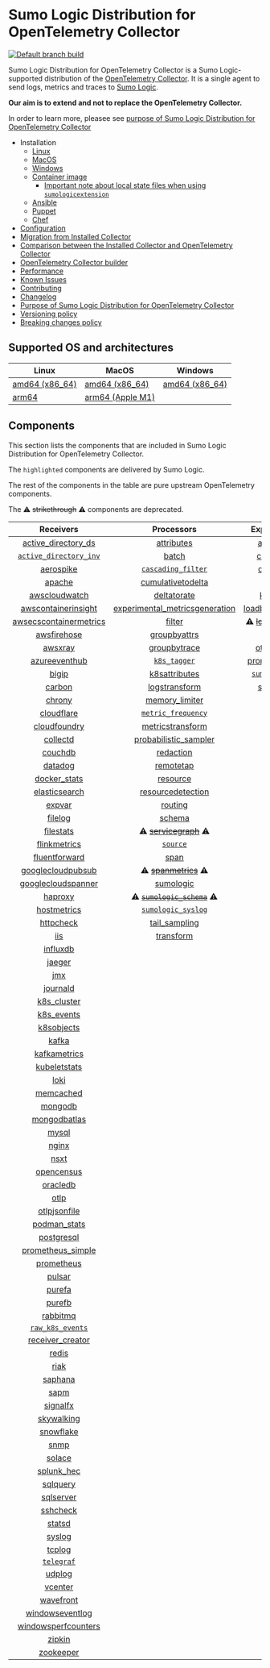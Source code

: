 # Sumo Logic Distribution for OpenTelemetry Collector

[![Default branch build](https://github.com/SumoLogic/sumologic-otel-collector/actions/workflows/dev_builds.yml/badge.svg)](https://github.com/SumoLogic/sumologic-otel-collector/actions/workflows/dev_builds.yml)

Sumo Logic Distribution for OpenTelemetry Collector is a Sumo Logic-supported distribution of the [OpenTelemetry Collector][otc_link].
It is a single agent to send logs, metrics and traces to [Sumo Logic][sumologic].

**Our aim is to extend and not to replace the OpenTelemetry Collector.**

In order to learn more, pleasee see [purpose of Sumo Logic Distribution for OpenTelemetry Collector][purpose]

[otc_link]: https://github.com/open-telemetry/opentelemetry-collector
[sumologic]: https://www.sumologic.com

- Installation
  - [Linux][linux_installation]
  - [MacOS][macos_installation]
  - [Windows][windows_installation]
  - [Container image](/docs/installation.md#container-image)
    - [Important note about local state files when using `sumologicextension`](/docs/installation.md#important-note-about-local-state-files-when-using-sumologicextension)
  - [Ansible](/docs/installation.md#ansible)
  - [Puppet](/docs/installation.md#puppet)
  - [Chef](/docs/installation.md#chef)
- [Configuration](docs/configuration.md)
- [Migration from Installed Collector](docs/migration.md)
- [Comparison between the Installed Collector and OpenTelemetry Collector](docs/comparison.md)
- [OpenTelemetry Collector builder](./otelcolbuilder/README.md)
- [Performance]
- [Known Issues][known issues]
- [Contributing](./CONTRIBUTING.md)
- [Changelog](./CHANGELOG.md)
- [Purpose of Sumo Logic Distribution for OpenTelemetry Collector][purpose]
- [Versioning policy][versioning]
- [Breaking changes policy][breaking]

[linux_installation]: https://help.sumologic.com/docs/send-data/opentelemetry-collector/install-collector-linux/
[macos_installation]: https://help.sumologic.com/docs/send-data/opentelemetry-collector/install-collector-macos/
[windows_installation]: https://help.sumologic.com/docs/send-data/opentelemetry-collector/install-collector-windows/
[performance]: https://help.sumologic.com/docs/send-data/opentelemetry-collector/#performance
[known issues]: https://help.sumologic.com/docs/send-data/opentelemetry-collector/troubleshooting-faq/#known-issues
[purpose]: https://help.sumologic.com/docs/send-data/opentelemetry-collector/sumo-logic-opentelemetry-vs-opentelemetry-upstream-relationship/
[versioning]: https://help.sumologic.com/docs/send-data/opentelemetry-collector/sumo-logic-opentelemetry-vs-opentelemetry-upstream-relationship/#versioning-policy
[breaking]: https://help.sumologic.com/docs/send-data/opentelemetry-collector/sumo-logic-opentelemetry-vs-opentelemetry-upstream-relationship/#versioning-policy

## Supported OS and architectures

| Linux                         | MacOS                         | Windows                     |
|-------------------------------|-------------------------------|-----------------------------|
| [amd64 (x86_64)][linux_amd64] | [amd64 (x86_64)][mac_amd64]   | [amd64 (x86_64)][win_amd64] |
| [arm64][linux_arm64]          | [arm64 (Apple M1)][mac_arm64] |                             |

[linux_amd64]: ./docs/installation.md#linux-on-amd64-x86-64
[linux_arm64]: ./docs/installation.md#linux-on-arm64
[mac_amd64]: ./docs/installation.md#macos-on-amd64-x86-64
[mac_arm64]: ./docs/installation.md#macos-on-arm64-apple-m1-x86-64
[win_amd64]: ./docs/installation.md#windows

## Components

This section lists the components that are included in Sumo Logic Distribution for OpenTelemetry Collector.

The `highlighted` components are delivered by Sumo Logic.

The rest of the components in the table are pure upstream OpenTelemetry components.

The ⚠️ ~~strikethrough~~ ⚠️ components are deprecated.

|                        Receivers                         |                          Processors                          |               Exporters                |                  Extensions                  |              Connectors               |
|:--------------------------------------------------------:|:------------------------------------------------------------:|:--------------------------------------:|:--------------------------------------------:|:-------------------------------------:|
|     [active_directory_ds][activedirectorydsreceiver]     |              [attributes][attributesprocessor]               |         [awss3][awss3exporter]         |       [asapclient][asapauthextension]        |      [forward][forwardconnector]      |
|   [`active_directory_inv`][activedirectoryinvreceiver]   |                   [batch][batchprocessor]                    |        [carbon][carbonexporter]        |             [awsproxy][awsproxy]             |        [count][countconnector]        |
|              [aerospike][aerospikereceiver]              |        [`cascading_filter`][cascadingfilterprocessor]        |         [debug][debugexporter]         |       [basicauth][basicauthextension]        |      [routing][routingconnector]      |
|                 [apache][apachereceiver]                 |       [cumulativetodelta][cumulativetodeltaprocessor]        |          [file][fileexporter]          | [bearertokenauth][bearertokenauthextension]  | [servicegraph][servicegraphconnector] |
|          [awscloudwatch][awscloudwatchreceiver]          |             [deltatorate][deltatorateprocessor]              |         [kafka][kafkaexporter]         |           [db_storage][dbstorage]            |  [spanmetrics][spanmetricsconnector]  |
|    [awscontainerinsight][awscontainerinsightreceiver]    | [experimental_metricsgeneration][metricsgenerationprocessor] | [loadbalancing][loadbalancingexporter] |      [docker_observer][dockerobserver]       |                                       |
| [awsecscontainermetrics][awsecscontainermetricsreceiver] |                  [filter][filterprocessor]                   |  ⚠️ ~~[logging][loggingexporter]~~ ⚠️  |         [ecs_observer][ecsobserver]          |                                       |
|            [awsfirehose][awsfirehosereceiver]            |            [groupbyattrs][groupbyattrsprocessor]             |          [otlp][otlpexporter]          |     [ecs_task_observer][ecstaskobserver]     |                                       |
|                [awsxray][awsxrayreceiver]                |            [groupbytrace][groupbytraceprocessor]             |      [otlphttp][otlphttpexporter]      |         [file_storage][filestorage]          |                                       |
|          [azureeventhub][azureeventhubreceiver]          |                 [`k8s_tagger`][k8sprocessor]                 |    [prometheus][prometheusexporter]    |   [headerssetter][headerssetterextension]    |                                       |
|                  [bigip][bigipreceiver]                  |           [k8sattributes][k8sattributesprocessor]            |    [`sumologic`][sumologicexporter]    |     [health_check][healthcheckextension]     |                                       |
|                 [carbon][carbonreceiver]                 |           [logstransform][logstransformprocessor]            |        [syslog][syslogexporter]        |        [host_observer][hostobserver]         |                                       |
|                 [chrony][chronyreceiver]                 |           [memory_limiter][memorylimiterprocessor]           |                                        |       [http_forwarder][httpforwarder]        |                                       |
|             [cloudflare][cloudflarereceiver]             |        [`metric_frequency`][metricfrequencyprocessor]        |                                        | [jaegerremotesampling][jaegerremotesampling] |                                       |
|           [cloudfoundry][cloudfoundryreceiver]           |        [metricstransform][metricstransformprocessor]         |                                        |         [k8s_observer][k8sobserver]          |                                       |
|               [collectd][collectdreceiver]               |    [probabilistic_sampler][probabilisticsamplerprocessor]    |                                        |      [memory_ballast][ballastextension]      |                                       |
|                [couchdb][couchdbreceiver]                |               [redaction][redactionprocessor]                |                                        |  [oauth2client][oauth2clientauthextension]   |                                       |
|                [datadog][datadogreceiver]                |               [remotetap][remotetapprocessor]                |                                        |          [oidc][oidcauthextension]           |                                       |
|           [docker_stats][dockerstatsreceiver]            |                [resource][resourceprocessor]                 |                                        |           [pprof][pprofextension]            |                                       |
|          [elasticsearch][elasticsearchreceiver]          |       [resourcedetection][resourcedetectionprocessor]        |                                        |       [sigv4auth][sigv4authextension]        |                                       |
|                 [expvar][expvarreceiver]                 |                 [routing][routingprocessor]                  |                                        |      [`sumologic`][sumologicextension]       |                                       |
|                [filelog][filelogreceiver]                |                  [schema][schemaprocessor]                   |                                        |          [zpages][zpagesextension]           |                                       |
|              [filestats][filestatsreceiver]              |       ⚠️ ~~[servicegraph][servicegraphprocessor]~~ ⚠️        |                                        |                                              |                                       |
|           [flinkmetrics][flinkmetricsreceiver]           |                 [`source`][sourceprocessor]                  |                                        |                                              |                                       |
|          [fluentforward][fluentforwardreceiver]          |                    [span][spanprocessor]                     |                                        |                                              |                                       |
|      [googlecloudpubsub][googlecloudpubsubreceiver]      |        ⚠️ ~~[spanmetrics][spanmetricsprocessor]~~ ⚠️         |                                        |                                              |                                       |
|     [googlecloudspanner][googlecloudspannerreceiver]     |               [sumologic][sumologicprocessor]                |                                        |                                              |                                       |
|                [haproxy][haproxyreceiver]                |   ⚠️ ~~[`sumologic_schema`][sumologicschemaprocessor]~~ ⚠️   |                                        |                                              |                                       |
|            [hostmetrics][hostmetricsreceiver]            |        [`sumologic_syslog`][sumologicsyslogprocessor]        |                                        |                                              |                                       |
|              [httpcheck][httpcheckreceiver]              |            [tail_sampling][tailsamplingprocessor]            |                                        |                                              |                                       |
|                    [iis][iisreceiver]                    |               [transform][transformprocessor]                |                                        |                                              |                                       |
|               [influxdb][influxdbreceiver]               |                                                              |                                        |                                              |                                       |
|                 [jaeger][jaegerreceiver]                 |                                                              |                                        |                                              |                                       |
|                    [jmx][jmxreceiver]                    |                                                              |                                        |                                              |                                       |
|               [journald][journaldreceiver]               |                                                              |                                        |                                              |                                       |
|            [k8s_cluster][k8sclusterreceiver]             |                                                              |                                        |                                              |                                       |
|             [k8s_events][k8seventsreceiver]              |                                                              |                                        |                                              |                                       |
|             [k8sobjects][k8sobjectsreceiver]             |                                                              |                                        |                                              |                                       |
|                  [kafka][kafkareceiver]                  |                                                              |                                        |                                              |                                       |
|           [kafkametrics][kafkametricsreceiver]           |                                                              |                                        |                                              |                                       |
|           [kubeletstats][kubeletstatsreceiver]           |                                                              |                                        |                                              |                                       |
|                   [loki][lokireceiver]                   |                                                              |                                        |                                              |                                       |
|              [memcached][memcachedreceiver]              |                                                              |                                        |                                              |                                       |
|                [mongodb][mongodbreceiver]                |                                                              |                                        |                                              |                                       |
|           [mongodbatlas][mongodbatlasreceiver]           |                                                              |                                        |                                              |                                       |
|                  [mysql][mysqlreceiver]                  |                                                              |                                        |                                              |                                       |
|                  [nginx][nginxreceiver]                  |                                                              |                                        |                                              |                                       |
|                   [nsxt][nsxtreceiver]                   |                                                              |                                        |                                              |                                       |
|             [opencensus][opencensusreceiver]             |                                                              |                                        |                                              |                                       |
|               [oracledb][oracledbreceiver]               |                                                              |                                        |                                              |                                       |
|                   [otlp][otlpreceiver]                   |                                                              |                                        |                                              |                                       |
|           [otlpjsonfile][otlpjsonfilereceiver]           |                                                              |                                        |                                              |                                       |
|              [podman_stats][podmanreceiver]              |                                                              |                                        |                                              |                                       |
|             [postgresql][postgresqlreceiver]             |                                                              |                                        |                                              |                                       |
|      [prometheus_simple][simpleprometheusreceiver]       |                                                              |                                        |                                              |                                       |
|             [prometheus][prometheusreceiver]             |                                                              |                                        |                                              |                                       |
|                 [pulsar][pulsarreceiver]                 |                                                              |                                        |                                              |                                       |
|                 [purefa][purefareceiver]                 |                                                              |                                        |                                              |                                       |
|                 [purefb][purefbreceiver]                 |                                                              |                                        |                                              |                                       |
|               [rabbitmq][rabbitmqreceiver]               |                                                              |                                        |                                              |                                       |
|         [`raw_k8s_events`][rawk8seventsreceiver]         |                                                              |                                        |                                              |                                       |
|           [receiver_creator][receivercreator]            |                                                              |                                        |                                              |                                       |
|                  [redis][redisreceiver]                  |                                                              |                                        |                                              |                                       |
|                   [riak][riakreceiver]                   |                                                              |                                        |                                              |                                       |
|                [saphana][saphanareceiver]                |                                                              |                                        |                                              |                                       |
|                   [sapm][sapmreceiver]                   |                                                              |                                        |                                              |                                       |
|               [signalfx][signalfxreceiver]               |                                                              |                                        |                                              |                                       |
|             [skywalking][skywalkingreceiver]             |                                                              |                                        |                                              |                                       |
|              [snowflake][snowflakereceiver]              |                                                              |                                        |                                              |                                       |
|                   [snmp][snmpreceiver]                   |                                                              |                                        |                                              |                                       |
|                 [solace][solacereceiver]                 |                                                              |                                        |                                              |                                       |
|             [splunk_hec][splunkhecreceiver]              |                                                              |                                        |                                              |                                       |
|               [sqlquery][sqlqueryreceiver]               |                                                              |                                        |                                              |                                       |
|              [sqlserver][sqlserverreceiver]              |                                                              |                                        |                                              |                                       |
|               [sshcheck][sshcheckreceiver]               |                                                              |                                        |                                              |                                       |
|                 [statsd][statsdreceiver]                 |                                                              |                                        |                                              |                                       |
|                 [syslog][syslogreceiver]                 |                                                              |                                        |                                              |                                       |
|                 [tcplog][tcplogreceiver]                 |                                                              |                                        |                                              |                                       |
|              [`telegraf`][telegrafreceiver]              |                                                              |                                        |                                              |                                       |
|                 [udplog][udplogreceiver]                 |                                                              |                                        |                                              |                                       |
|                [vcenter][vcenterreceiver]                |                                                              |                                        |                                              |                                       |
|              [wavefront][wavefrontreceiver]              |                                                              |                                        |                                              |                                       |
|        [windowseventlog][windowseventlogreceiver]        |                                                              |                                        |                                              |                                       |
|    [windowsperfcounters][windowsperfcountersreceiver]    |                                                              |                                        |                                              |                                       |
|                 [zipkin][zipkinreceiver]                 |                                                              |                                        |                                              |                                       |
|              [zookeeper][zookeeperreceiver]              |                                                              |                                        |                                              |                                       |

[activedirectorydsreceiver]: https://github.com/open-telemetry/opentelemetry-collector-contrib/tree/v0.93.0/receiver/activedirectorydsreceiver
[activedirectoryinvreceiver]: ./pkg/receiver/activedirectoryinvreceiver
[aerospikereceiver]: https://github.com/open-telemetry/opentelemetry-collector-contrib/tree/v0.93.0/receiver/aerospikereceiver
[apachereceiver]: https://github.com/open-telemetry/opentelemetry-collector-contrib/tree/v0.93.0/receiver/apachereceiver
[awscloudwatchreceiver]: https://github.com/open-telemetry/opentelemetry-collector-contrib/tree/v0.93.0/receiver/awscloudwatchreceiver
[awscontainerinsightreceiver]: https://github.com/open-telemetry/opentelemetry-collector-contrib/tree/v0.93.0/receiver/awscontainerinsightreceiver
[awsecscontainermetricsreceiver]: https://github.com/open-telemetry/opentelemetry-collector-contrib/tree/v0.93.0/receiver/awsecscontainermetricsreceiver
[awsfirehosereceiver]: https://github.com/open-telemetry/opentelemetry-collector-contrib/tree/v0.93.0/receiver/awsfirehosereceiver
[awsxrayreceiver]: https://github.com/open-telemetry/opentelemetry-collector-contrib/tree/v0.93.0/receiver/awsxrayreceiver
[azureeventhubreceiver]: https://github.com/open-telemetry/opentelemetry-collector-contrib/tree/v0.93.0/receiver/azureeventhubreceiver
[bigipreceiver]: https://github.com/open-telemetry/opentelemetry-collector-contrib/tree/v0.93.0/receiver/bigipreceiver
[carbonreceiver]: https://github.com/open-telemetry/opentelemetry-collector-contrib/tree/v0.93.0/receiver/carbonreceiver
[chronyreceiver]: https://github.com/open-telemetry/opentelemetry-collector-contrib/tree/v0.93.0/receiver/chronyreceiver
[cloudfoundryreceiver]: https://github.com/open-telemetry/opentelemetry-collector-contrib/tree/v0.93.0/receiver/cloudfoundryreceiver
[cloudflarereceiver]: https://github.com/open-telemetry/opentelemetry-collector-contrib/tree/v0.93.0/receiver/cloudflarereceiver
[collectdreceiver]: https://github.com/open-telemetry/opentelemetry-collector-contrib/tree/v0.93.0/receiver/collectdreceiver
[couchdbreceiver]: https://github.com/open-telemetry/opentelemetry-collector-contrib/tree/v0.93.0/receiver/couchdbreceiver
[datadogreceiver]: https://github.com/open-telemetry/opentelemetry-collector-contrib/tree/v0.93.0/receiver/datadogreceiver
[dockerstatsreceiver]: https://github.com/open-telemetry/opentelemetry-collector-contrib/tree/v0.93.0/receiver/dockerstatsreceiver
[elasticsearchreceiver]: https://github.com/open-telemetry/opentelemetry-collector-contrib/tree/v0.93.0/receiver/elasticsearchreceiver
[expvarreceiver]: https://github.com/open-telemetry/opentelemetry-collector-contrib/tree/v0.93.0/receiver/expvarreceiver
[filelogreceiver]: https://github.com/open-telemetry/opentelemetry-collector-contrib/tree/v0.93.0/receiver/filelogreceiver
[filestatsreceiver]: https://github.com/open-telemetry/opentelemetry-collector-contrib/tree/v0.93.0/receiver/filestatsreceiver
[flinkmetricsreceiver]: https://github.com/open-telemetry/opentelemetry-collector-contrib/tree/v0.93.0/receiver/flinkmetricsreceiver
[fluentforwardreceiver]: https://github.com/open-telemetry/opentelemetry-collector-contrib/tree/v0.93.0/receiver/fluentforwardreceiver
[googlecloudpubsubreceiver]: https://github.com/open-telemetry/opentelemetry-collector-contrib/tree/v0.93.0/receiver/googlecloudpubsubreceiver
[googlecloudspannerreceiver]: https://github.com/open-telemetry/opentelemetry-collector-contrib/tree/v0.93.0/receiver/googlecloudspannerreceiver
[haproxyreceiver]: https://github.com/open-telemetry/opentelemetry-collector-contrib/tree/v0.93.0/receiver/haproxyreceiver
[hostmetricsreceiver]: https://github.com/open-telemetry/opentelemetry-collector-contrib/tree/v0.93.0/receiver/hostmetricsreceiver
[httpcheckreceiver]: https://github.com/open-telemetry/opentelemetry-collector-contrib/tree/v0.93.0/receiver/httpcheckreceiver
[iisreceiver]: https://github.com/open-telemetry/opentelemetry-collector-contrib/tree/v0.93.0/receiver/iisreceiver
[influxdbreceiver]: https://github.com/open-telemetry/opentelemetry-collector-contrib/tree/v0.93.0/receiver/influxdbreceiver
[jaegerreceiver]: https://github.com/open-telemetry/opentelemetry-collector-contrib/tree/v0.93.0/receiver/jaegerreceiver
[jmxreceiver]: https://github.com/open-telemetry/opentelemetry-collector-contrib/tree/v0.93.0/receiver/jmxreceiver
[journaldreceiver]: https://github.com/open-telemetry/opentelemetry-collector-contrib/tree/v0.93.0/receiver/journaldreceiver
[k8sclusterreceiver]: https://github.com/open-telemetry/opentelemetry-collector-contrib/tree/v0.93.0/receiver/k8sclusterreceiver
[k8seventsreceiver]: https://github.com/open-telemetry/opentelemetry-collector-contrib/tree/v0.93.0/receiver/k8seventsreceiver
[k8sobjectsreceiver]: https://github.com/open-telemetry/opentelemetry-collector-contrib/tree/v0.93.0/receiver/k8sobjectsreceiver
[kafkareceiver]: https://github.com/open-telemetry/opentelemetry-collector-contrib/tree/v0.93.0/receiver/kafkareceiver
[kafkametricsreceiver]: https://github.com/open-telemetry/opentelemetry-collector-contrib/tree/v0.93.0/receiver/kafkametricsreceiver
[kubeletstatsreceiver]: https://github.com/open-telemetry/opentelemetry-collector-contrib/tree/v0.93.0/receiver/kubeletstatsreceiver
[lokireceiver]: https://github.com/open-telemetry/opentelemetry-collector-contrib/tree/v0.93.0/receiver/lokireceiver
[memcachedreceiver]: https://github.com/open-telemetry/opentelemetry-collector-contrib/tree/v0.93.0/receiver/memcachedreceiver
[mongodbreceiver]: https://github.com/open-telemetry/opentelemetry-collector-contrib/tree/v0.93.0/receiver/mongodbreceiver
[mongodbatlasreceiver]: https://github.com/open-telemetry/opentelemetry-collector-contrib/tree/v0.93.0/receiver/mongodbatlasreceiver
[mysqlreceiver]: https://github.com/open-telemetry/opentelemetry-collector-contrib/tree/v0.93.0/receiver/mysqlreceiver
[nginxreceiver]: https://github.com/open-telemetry/opentelemetry-collector-contrib/tree/v0.93.0/receiver/nginxreceiver
[nsxtreceiver]: https://github.com/open-telemetry/opentelemetry-collector-contrib/tree/v0.93.0/receiver/nsxtreceiver
[opencensusreceiver]: https://github.com/open-telemetry/opentelemetry-collector-contrib/tree/v0.93.0/receiver/opencensusreceiver
[oracledbreceiver]: https://github.com/open-telemetry/opentelemetry-collector-contrib/tree/v0.93.0/receiver/oracledbreceiver
[otlpreceiver]: https://github.com/open-telemetry/opentelemetry-collector/tree/v0.93.0/receiver/otlpreceiver
[otlpjsonfilereceiver]: https://github.com/open-telemetry/opentelemetry-collector-contrib/tree/v0.93.0/receiver/otlpjsonfilereceiver
[podmanreceiver]: https://github.com/open-telemetry/opentelemetry-collector-contrib/tree/v0.93.0/receiver/podmanreceiver
[postgresqlreceiver]: https://github.com/open-telemetry/opentelemetry-collector-contrib/tree/v0.93.0/receiver/postgresqlreceiver
[simpleprometheusreceiver]: https://github.com/open-telemetry/opentelemetry-collector-contrib/tree/v0.93.0/receiver/simpleprometheusreceiver
[prometheusreceiver]: https://github.com/open-telemetry/opentelemetry-collector-contrib/tree/v0.93.0/receiver/prometheusreceiver
[pulsarreceiver]: https://github.com/open-telemetry/opentelemetry-collector-contrib/tree/v0.93.0/receiver/pulsarreceiver
[purefareceiver]: https://github.com/open-telemetry/opentelemetry-collector-contrib/tree/v0.93.0/receiver/purefareceiver
[purefbreceiver]: https://github.com/open-telemetry/opentelemetry-collector-contrib/tree/v0.93.0/receiver/purefbreceiver
[rabbitmqreceiver]: https://github.com/open-telemetry/opentelemetry-collector-contrib/tree/v0.93.0/receiver/rabbitmqreceiver
[rawk8seventsreceiver]: ./pkg/receiver/rawk8seventsreceiver
[receivercreator]: https://github.com/open-telemetry/opentelemetry-collector-contrib/tree/v0.93.0/receiver/receivercreator
[redisreceiver]: https://github.com/open-telemetry/opentelemetry-collector-contrib/tree/v0.93.0/receiver/redisreceiver
[riakreceiver]: https://github.com/open-telemetry/opentelemetry-collector-contrib/tree/v0.93.0/receiver/riakreceiver
[saphanareceiver]: https://github.com/open-telemetry/opentelemetry-collector-contrib/tree/v0.93.0/receiver/saphanareceiver
[sapmreceiver]: https://github.com/open-telemetry/opentelemetry-collector-contrib/tree/v0.93.0/receiver/sapmreceiver
[signalfxreceiver]: https://github.com/open-telemetry/opentelemetry-collector-contrib/tree/v0.93.0/receiver/signalfxreceiver
[skywalkingreceiver]: https://github.com/open-telemetry/opentelemetry-collector-contrib/tree/v0.93.0/receiver/skywalkingreceiver
[snmpreceiver]: https://github.com/open-telemetry/opentelemetry-collector-contrib/tree/v0.93.0/receiver/snmpreceiver
[snowflakereceiver]: https://github.com/open-telemetry/opentelemetry-collector-contrib/tree/v0.93.0/receiver/snowflakereceiver
[solacereceiver]: https://github.com/open-telemetry/opentelemetry-collector-contrib/tree/v0.93.0/receiver/solacereceiver
[splunkhecreceiver]: https://github.com/open-telemetry/opentelemetry-collector-contrib/tree/v0.93.0/receiver/splunkhecreceiver
[sqlqueryreceiver]: https://github.com/open-telemetry/opentelemetry-collector-contrib/tree/v0.93.0/receiver/sqlqueryreceiver
[sqlserverreceiver]: https://github.com/open-telemetry/opentelemetry-collector-contrib/tree/v0.93.0/receiver/sqlserverreceiver
[sshcheckreceiver]: https://github.com/open-telemetry/opentelemetry-collector-contrib/tree/v0.93.0/receiver/sshcheckreceiver
[statsdreceiver]: https://github.com/open-telemetry/opentelemetry-collector-contrib/tree/v0.93.0/receiver/statsdreceiver
[syslogreceiver]: https://github.com/open-telemetry/opentelemetry-collector-contrib/tree/v0.93.0/receiver/syslogreceiver
[tcplogreceiver]: https://github.com/open-telemetry/opentelemetry-collector-contrib/tree/v0.93.0/receiver/tcplogreceiver
[telegrafreceiver]: ./pkg/receiver/telegrafreceiver
[udplogreceiver]: https://github.com/open-telemetry/opentelemetry-collector-contrib/tree/v0.93.0/receiver/udplogreceiver
[vcenterreceiver]: https://github.com/open-telemetry/opentelemetry-collector-contrib/tree/v0.93.0/receiver/vcenterreceiver
[wavefrontreceiver]: https://github.com/open-telemetry/opentelemetry-collector-contrib/tree/v0.93.0/receiver/wavefrontreceiver
[windowseventlogreceiver]: https://github.com/open-telemetry/opentelemetry-collector-contrib/tree/v0.93.0/receiver/windowseventlogreceiver
[windowsperfcountersreceiver]: https://github.com/open-telemetry/opentelemetry-collector-contrib/tree/v0.93.0/receiver/windowsperfcountersreceiver
[zipkinreceiver]: https://github.com/open-telemetry/opentelemetry-collector-contrib/tree/v0.93.0/receiver/zipkinreceiver
[zookeeperreceiver]: https://github.com/open-telemetry/opentelemetry-collector-contrib/tree/v0.93.0/receiver/zookeeperreceiver

[attributesprocessor]: https://github.com/open-telemetry/opentelemetry-collector-contrib/tree/v0.93.0/processor/attributesprocessor
[batchprocessor]: https://github.com/open-telemetry/opentelemetry-collector/tree/v0.93.0/processor/batchprocessor
[cascadingfilterprocessor]: ./pkg/processor/cascadingfilterprocessor
[cumulativetodeltaprocessor]: https://github.com/open-telemetry/opentelemetry-collector-contrib/tree/v0.93.0/processor/cumulativetodeltaprocessor
[deltatorateprocessor]: https://github.com/open-telemetry/opentelemetry-collector-contrib/tree/v0.93.0/processor/deltatorateprocessor
[metricsgenerationprocessor]: https://github.com/open-telemetry/opentelemetry-collector-contrib/tree/v0.93.0/processor/metricsgenerationprocessor
[filterprocessor]: https://github.com/open-telemetry/opentelemetry-collector-contrib/tree/v0.93.0/processor/filterprocessor
[groupbyattrsprocessor]: https://github.com/open-telemetry/opentelemetry-collector-contrib/tree/v0.93.0/processor/groupbyattrsprocessor
[groupbytraceprocessor]: https://github.com/open-telemetry/opentelemetry-collector-contrib/tree/v0.93.0/processor/groupbytraceprocessor
[k8sprocessor]: ./pkg/processor/k8sprocessor
[k8sattributesprocessor]: https://github.com/open-telemetry/opentelemetry-collector-contrib/tree/v0.93.0/processor/k8sattributesprocessor
[logstransformprocessor]: https://github.com/open-telemetry/opentelemetry-collector-contrib/tree/v0.93.0/processor/logstransformprocessor
[memorylimiterprocessor]: https://github.com/open-telemetry/opentelemetry-collector/tree/v0.93.0/processor/memorylimiterprocessor
[metricfrequencyprocessor]: ./pkg/processor/metricfrequencyprocessor
[metricstransformprocessor]: https://github.com/open-telemetry/opentelemetry-collector-contrib/tree/v0.93.0/processor/metricstransformprocessor
[probabilisticsamplerprocessor]: https://github.com/open-telemetry/opentelemetry-collector-contrib/tree/v0.93.0/processor/probabilisticsamplerprocessor
[redactionprocessor]: https://github.com/open-telemetry/opentelemetry-collector-contrib/tree/v0.93.0/processor/redactionprocessor
[remotetapprocessor]: https://github.com/open-telemetry/opentelemetry-collector-contrib/tree/v0.93.0/processor/remotetapprocessor
[resourceprocessor]: https://github.com/open-telemetry/opentelemetry-collector-contrib/tree/v0.93.0/processor/resourceprocessor
[resourcedetectionprocessor]: https://github.com/open-telemetry/opentelemetry-collector-contrib/tree/v0.93.0/processor/resourcedetectionprocessor
[routingprocessor]: https://github.com/open-telemetry/opentelemetry-collector-contrib/tree/v0.93.0/processor/routingprocessor
[schemaprocessor]: https://github.com/open-telemetry/opentelemetry-collector-contrib/tree/v0.93.0/processor/schemaprocessor
[servicegraphprocessor]: https://github.com/open-telemetry/opentelemetry-collector-contrib/tree/v0.93.0/processor/servicegraphprocessor
[sourceprocessor]: ./pkg/processor/sourceprocessor
[spanprocessor]: https://github.com/open-telemetry/opentelemetry-collector-contrib/tree/v0.93.0/processor/spanprocessor
[spanmetricsprocessor]: https://github.com/open-telemetry/opentelemetry-collector-contrib/tree/v0.93.0/processor/spanmetricsprocessor
[sumologicprocessor]: https://github.com/open-telemetry/opentelemetry-collector-contrib/tree/v0.93.0/processor/sumologicprocessor
[sumologicschemaprocessor]: ./pkg/processor/sumologicschemaprocessor
[sumologicsyslogprocessor]: ./pkg/processor/sumologicsyslogprocessor
[tailsamplingprocessor]: https://github.com/open-telemetry/opentelemetry-collector-contrib/tree/v0.93.0/processor/tailsamplingprocessor
[transformprocessor]: https://github.com/open-telemetry/opentelemetry-collector-contrib/tree/v0.93.0/processor/transformprocessor

[awss3exporter]: https://github.com/open-telemetry/opentelemetry-collector-contrib/tree/v0.93.0/exporter/awss3exporter
[carbonexporter]: https://github.com/open-telemetry/opentelemetry-collector-contrib/tree/v0.93.0/exporter/carbonexporter
[debugexporter]: https://github.com/open-telemetry/opentelemetry-collector/tree/v0.93.0/exporter/debugexporter
[fileexporter]: https://github.com/open-telemetry/opentelemetry-collector-contrib/tree/v0.93.0/exporter/fileexporter
[kafkaexporter]: https://github.com/open-telemetry/opentelemetry-collector-contrib/tree/v0.93.0/exporter/kafkaexporter
[loadbalancingexporter]: https://github.com/open-telemetry/opentelemetry-collector-contrib/tree/v0.93.0/exporter/loadbalancingexporter
[loggingexporter]: https://github.com/open-telemetry/opentelemetry-collector/tree/v0.93.0/exporter/loggingexporter
[otlpexporter]: https://github.com/open-telemetry/opentelemetry-collector/tree/v0.93.0/exporter/otlpexporter
[otlphttpexporter]: https://github.com/open-telemetry/opentelemetry-collector/tree/v0.93.0/exporter/otlphttpexporter
[prometheusexporter]: https://github.com/open-telemetry/opentelemetry-collector-contrib/tree/v0.93.0/exporter/prometheusexporter
[sumologicexporter]: ./pkg/exporter/sumologicexporter
[syslogexporter]: https://github.com/open-telemetry/opentelemetry-collector-contrib/tree/v0.93.0/exporter/syslogexporter

[asapauthextension]: https://github.com/open-telemetry/opentelemetry-collector-contrib/tree/v0.93.0/extension/asapauthextension
[awsproxy]: https://github.com/open-telemetry/opentelemetry-collector-contrib/tree/v0.93.0/extension/awsproxy
[basicauthextension]: https://github.com/open-telemetry/opentelemetry-collector-contrib/tree/v0.93.0/extension/basicauthextension
[bearertokenauthextension]: https://github.com/open-telemetry/opentelemetry-collector-contrib/tree/v0.93.0/extension/bearertokenauthextension
[dbstorage]: https://github.com/open-telemetry/opentelemetry-collector-contrib/tree/v0.93.0/extension/storage/dbstorage
[dockerobserver]: https://github.com/open-telemetry/opentelemetry-collector-contrib/tree/v0.93.0/extension/observer/dockerobserver
[ecsobserver]: https://github.com/open-telemetry/opentelemetry-collector-contrib/tree/v0.93.0/extension/observer/ecsobserver
[ecstaskobserver]: https://github.com/open-telemetry/opentelemetry-collector-contrib/tree/v0.93.0/extension/observer/ecstaskobserver
[filestorage]: https://github.com/open-telemetry/opentelemetry-collector-contrib/tree/v0.93.0/extension/storage/filestorage
[headerssetterextension]: https://github.com/open-telemetry/opentelemetry-collector-contrib/tree/v0.93.0/extension/headerssetterextension
[healthcheckextension]: https://github.com/open-telemetry/opentelemetry-collector-contrib/tree/v0.93.0/extension/healthcheckextension
[hostobserver]: https://github.com/open-telemetry/opentelemetry-collector-contrib/tree/v0.93.0/extension/observer/hostobserver
[httpforwarder]: https://github.com/open-telemetry/opentelemetry-collector-contrib/tree/v0.93.0/extension/httpforwarder
[jaegerremotesampling]: https://github.com/open-telemetry/opentelemetry-collector-contrib/tree/v0.93.0/extension/jaegerremotesampling
[k8sobserver]: https://github.com/open-telemetry/opentelemetry-collector-contrib/tree/v0.93.0/extension/observer/k8sobserver
[ballastextension]: https://github.com/open-telemetry/opentelemetry-collector/tree/v0.93.0/extension/ballastextension
[oauth2clientauthextension]: https://github.com/open-telemetry/opentelemetry-collector-contrib/tree/v0.93.0/extension/oauth2clientauthextension
[oidcauthextension]: https://github.com/open-telemetry/opentelemetry-collector-contrib/tree/v0.93.0/extension/oidcauthextension
[pprofextension]: https://github.com/open-telemetry/opentelemetry-collector-contrib/tree/v0.93.0/extension/pprofextension
[sigv4authextension]: https://github.com/open-telemetry/opentelemetry-collector-contrib/tree/v0.93.0/extension/sigv4authextension
[sumologicextension]: ./pkg/extension/sumologicextension
[zpagesextension]: https://github.com/open-telemetry/opentelemetry-collector/tree/v0.93.0/extension/zpagesextension

[forwardconnector]: https://github.com/open-telemetry/opentelemetry-collector/tree/v0.93.0/connector/forwardconnector
[countconnector]: https://github.com/open-telemetry/opentelemetry-collector-contrib/tree/v0.93.0/connector/countconnector
[routingconnector]: https://github.com/open-telemetry/opentelemetry-collector-contrib/tree/v0.93.0/connector/routingconnector
[servicegraphconnector]: https://github.com/open-telemetry/opentelemetry-collector-contrib/tree/v0.93.0/connector/servicegraphconnector
[spanmetricsconnector]: https://github.com/open-telemetry/opentelemetry-collector-contrib/tree/v0.93.0/connector/spanmetricsconnector
